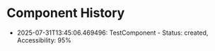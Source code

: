 # Component History

- 2025-07-31T13:45:06.469496: TestComponent - Status: created, Accessibility: 95%
